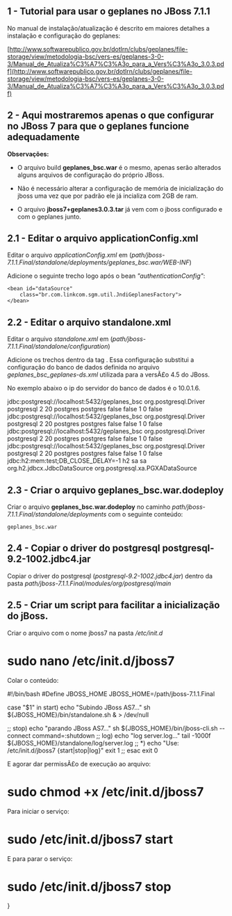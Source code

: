 ## 1 - Tutorial para usar o geplanes no JBoss 7.1.1

No manual de instalação/atualização é descrito em maiores detalhes a instalação e configuração do geplanes:

[http://www.softwarepublico.gov.br/dotlrn/clubs/geplanes/file-storage/view/metodologia-bsc/vers-es/geplanes-3-0-3/Manual_de_Atualiza%C3%A7%C3%A3o_para_a_Vers%C3%A3o_3.0.3.pdf](http://www.softwarepublico.gov.br/dotlrn/clubs/geplanes/file-storage/view/metodologia-bsc/vers-es/geplanes-3-0-3/Manual_de_Atualiza%C3%A7%C3%A3o_para_a_Vers%C3%A3o_3.0.3.pdf)

## 2 - Aqui mostraremos apenas o que configurar no JBoss 7 para que o geplanes funcione adequadamente

<b>Observações:</b>

* O arquivo build <b>geplanes_bsc.war</b> é o mesmo, apenas serão alterados alguns arquivos de configuração do próprio JBoss.

* Não é necessário alterar a configuração de memória de inicialização do jboss uma vez que por padrão ele já incializa com 2GB de ram.

* O arquivo <b>jboss7+geplanes3.0.3.tar</b> já vem com o jboss configurado e com o geplanes junto.

## 2.1 - Editar o arquivo applicationConfig.xml

Editar o arquivo <i>applicationConfig.xml</i> em (<i>path/jboss-7.1.1.Final/standalone/deployments/geplanes_bsc.war/WEB-INF</i>)

Adicione o seguinte trecho logo após o bean <i>"authenticationConfig"</i>:

    <bean id="dataSource"
        class="br.com.linkcom.sgm.util.JndiGeplanesFactory">
    </bean>

## 2.2 - Editar o arquivo standalone.xml

Editar o arquivo <i>standalone.xml</i> em (<i>path/jboss-7.1.1.Final/standalone/configuration</i>)

Adicione os trechos dentro da tag <i><datasources></i>. Essa configuração substitui a configuração do banco de dados definida no arquivo <i>geplanes_bsc_geplanes-ds.xml</i> utilizada para a versÃ£o 4.5 do JBoss.

No exemplo abaixo o ip do servidor do banco de dados é o 10.0.1.6.

  <datasources>
    <datasource jta="false" jndi-name="java:/10.0.1.6_geplanes_bsc_PostgreSQLDS" pool-name="postgresDS05" enabled="true" use-java-context="true" use-ccm="false">
      <connection-url>jdbc:postgresql://localhost:5432/geplanes_bsc</connection-url>
      <driver-class>org.postgresql.Driver</driver-class>
      <driver>postgresql</driver>
      <pool>
        <min-pool-size>2</min-pool-size>
        <max-pool-size>20</max-pool-size>
      </pool>
      <security>
        <user-name>postgres</user-name>
        <password>postgres</password>
      </security>
      <validation>
        <validate-on-match>false</validate-on-match>
        <background-validation>false</background-validation>
        <background-validation-millis>1</background-validation-millis>
      </validation>
      <statement>
        <prepared-statement-cache-size>0</prepared-statement-cache-size>
        <share-prepared-statements>false</share-prepared-statements>
      </statement>
    </datasource>
    <datasource jta="false" jndi-name="java:/geplanes_bsc_PostgreSQLDS" pool-name="postgresDS01" enabled="true" use-java-context="true" use-ccm="false">
      <connection-url>jdbc:postgresql://localhost:5432/geplanes_bsc</connection-url>
        <driver-class>org.postgresql.Driver</driver-class>
        <driver>postgresql</driver>
        <pool>
          <min-pool-size>2</min-pool-size>
          <max-pool-size>20</max-pool-size>
        </pool>
        <security>
          <user-name>postgres</user-name>
          <password>postgres</password>
        </security>
        <validation>
          <validate-on-match>false</validate-on-match>
          <background-validation>false</background-validation>
          <background-validation-millis>1</background-validation-millis>
        </validation>
        <statement>
          <prepared-statement-cache-size>0</prepared-statement-cache-size>
          <share-prepared-statements>false</share-prepared-statements>
        </statement>
    </datasource>
    <datasource jta="false" jndi-name="java:/127.0.0.1_geplanes_bsc_PostgreSQLDS" pool-name="postgresDS02" enabled="true" use-java-context="true" use-ccm="false">
      <connection-url>jdbc:postgresql://localhost:5432/geplanes_bsc</connection-url>
      <driver-class>org.postgresql.Driver</driver-class>
      <driver>postgresql</driver>
      <pool>
        <min-pool-size>2</min-pool-size>
        <max-pool-size>20</max-pool-size>
      </pool>
      <security>
        <user-name>postgres</user-name>
        <password>postgres</password>
      </security>
      <validation>
        <validate-on-match>false</validate-on-match>
        <background-validation>false</background-validation>
        <background-validation-millis>1</background-validation-millis>
      </validation>
      <statement>
        <prepared-statement-cache-size>0</prepared-statement-cache-size>
        <share-prepared-statements>false</share-prepared-statements>
      </statement>
    </datasource>
    <datasource jta="false" jndi-name="java:/localhost_geplanes_bsc_PostgreSQLDS" pool-name="postgresDS" enabled="true" use-java-context="true" use-ccm="false">
      <connection-url>jdbc:postgresql://localhost:5432/geplanes_bsc</connection-url>
      <driver-class>org.postgresql.Driver</driver-class>
      <driver>postgresql</driver>
      <pool>
        <min-pool-size>2</min-pool-size>
        <max-pool-size>20</max-pool-size>
      </pool>
      <security>
        <user-name>postgres</user-name>
        <password>postgres</password>
      </security>
      <validation>
        <validate-on-match>false</validate-on-match>
        <background-validation>false</background-validation>
        <background-validation-millis>1</background-validation-millis>
      </validation>
      <statement>
        <prepared-statement-cache-size>0</prepared-statement-cache-size>
        <share-prepared-statements>false</share-prepared-statements>
      </statement>
    </datasource>
    <datasource jndi-name="java:jboss/datasources/ExampleDS" pool-name="ExampleDS" enabled="true" use-java-context="true">
        <connection-url>jdbc:h2:mem:test;DB_CLOSE_DELAY=-1</connection-url>
        <driver>h2</driver>
        <security>
          <user-name>sa</user-name>
          <password>sa</password>
        </security>
    </datasource>
        <drivers>
          <driver name="h2" module="com.h2database.h2">
            <xa-datasource-class>org.h2.jdbcx.JdbcDataSource</xa-datasource-class>
          </driver>
          <driver name="postgresql" module="org.postgresql">
            <xa-datasource-class>org.postgresql.xa.PGXADataSource</xa-datasource-class>
          </driver>
        </drivers>
  </datasources>

## 2.3 - Criar o arquivo geplanes_bsc.war.dodeploy

Criar o arquivo <b>geplanes_bsc.war.dodeploy</b> no caminho <i>path/jboss-7.1.1.Final/standalone/deployments</i> com o seguinte conteúdo:
   
    geplanes_bsc.war

## 2.4 - Copiar o driver do postgresql postgresql-9.2-1002.jdbc4.jar

Copiar o driver do postgresql (<i>postgresql-9.2-1002.jdbc4.jar</i>) dentro da pasta <i>path/jboss-7.1.1.Final/modules/org/postgresql/main</i>

## 2.5 - Criar um script para facilitar a inicialização do jBoss.

Criar o arquivo com o nome jboss7 na pasta <i>/etc/init.d</i>
 
  # sudo nano /etc/init.d/jboss7

Colar o conteúdo:

  #!/bin/bash
  #Define JBOSS_HOME
  JBOSS_HOME=/path/jboss-7.1.1.Final

  case "$1" in
  start)
  echo "Subindo JBoss AS7..."
  sh ${JBOSS_HOME}/bin/standalone.sh & > /dev/null

  ;;
  stop)
  echo "parando JBoss AS7..."
  sh ${JBOSS_HOME}/bin/jboss-cli.sh --connect command=:shutdown
  ;;
  log)
  echo "log server.log..."
  tail -1000f ${JBOSS_HOME}/standalone/log/server.log
  ;;
  *)
  echo "Use: /etc/init.d/jboss7 {start|stop|log}"
  exit 1
  ;; esac
  exit 0


E agorar dar permissÃ£o de execução ao arquivo:

  # sudo chmod +x /etc/init.d/jboss7

Para iniciar o serviço:

  # sudo /etc/init.d/jboss7 start

E para parar o serviço:

  # sudo /etc/init.d/jboss7 stop

}
